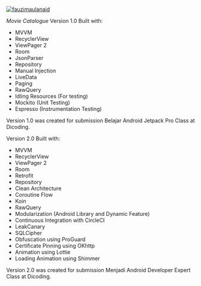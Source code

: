 [![fauzimaulanaid](https://circleci.com/gh/fauzimaulanaid/MovieCatalogue.svg?style=svg)](https://circleci.com/gh/fauzimaulanaid/MovieCatalogue)

*Movie Catalogue*
Version 1.0 Built with:
- MVVM
- RecyclerView
- ViewPager 2
- Room
- JsonParser
- Repository
- Manual Injection
- LiveData
- Paging
- RawQuery
- Idling Resources (For testing)
- Mockito (Unit Testing)
- Espresso (Instrumentation Testing)

Version 1.0 was created for submission Belajar Android Jetpack Pro Class at Dicoding.

Version 2.0 Built with:
- MVVM
- RecyclerView
- ViewPager 2
- Room
- Retrofit
- Repository
- Clean Architecture
- Coroutine Flow
- Koin
- RawQuery
- Modularization (Android Library and Dynamic Feature)
- Continuous Integration with CircleCI
- LeakCanary
- SQLCipher
- Obfuscation using ProGuard 
- Certificate Pinning using OKhttp
- Animation using Lottie
- Loading Animation using Shimmer

Version 2.0 was created for submission Menjadi Android Developer Expert Class at Dicoding.
